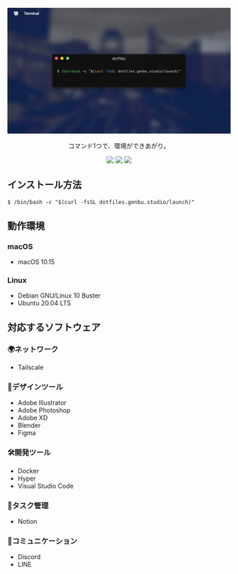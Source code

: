 <div align="center">
  <p><img src="./docs/images/dotfiles.png" alt="genbu.studio dotfiles"></p>
  <p>コマンド1つで、環境ができあがり。</p>
  <p>
    <img src="https://img.shields.io/badge/platform-macOS%20%2F%20Linux-lightgrey">
    <img src="https://img.shields.io/github/repo-size/genbuchan/dotfiles">
    <img src="https://img.shields.io/github/license/Genbuchan/dotfiles">
  </p>
</div>

## インストール方法
```shell
$ /bin/bash -c "$(curl -fsSL dotfiles.genbu.studio/launch)"
```

## 動作環境

### macOS
- macOS 10.15

### Linux
- Debian GNU/Linux 10 Buster
- Ubuntu 20.04 LTS


## 対応するソフトウェア

### 🌍ネットワーク
- Tailscale

### 🎨デザインツール
- Adobe Illustrator
- Adobe Photoshop
- Adobe XD
- Blender
- Figma

### 🛠開発ツール
- Docker
- Hyper
- Visual Studio Code

### 📝タスク管理
- Notion

### 👥コミュニケーション
- Discord
- LINE

